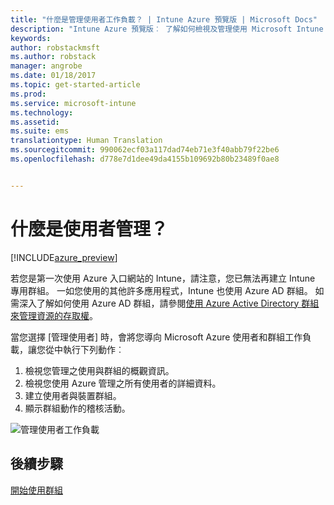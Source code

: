 ```yaml
---
title: "什麼是管理使用者工作負載？ | Intune Azure 預覽版 | Microsoft Docs"
description: "Intune Azure 預覽版︰ 了解如何檢視及管理使用 Microsoft Intune 及 Azure 的使用者。"
keywords: 
author: robstackmsft
ms.author: robstack
manager: angrobe
ms.date: 01/18/2017
ms.topic: get-started-article
ms.prod: 
ms.service: microsoft-intune
ms.technology: 
ms.assetid: 
ms.suite: ems
translationtype: Human Translation
ms.sourcegitcommit: 990062ecf03a117dad74eb71e3f40abb79f22be6
ms.openlocfilehash: d778e7d1dee49da4155b109692b80b23489f0ae8


---
```


# <a name="what-is-user-management"></a>什麼是使用者管理？


[!INCLUDE[azure_preview](../includes/azure_preview.md)]

若您是第一次使用 Azure 入口網站的 Intune，請注意，您已無法再建立 Intune 專用群組。 一如您使用的其他許多應用程式，Intune 也使用 Azure AD 群組。
如需深入了解如何使用 Azure AD 群組，請參閱[使用 Azure Active Directory 群組來管理資源的存取權](https://docs.microsoft.com/en-us/azure/active-directory/active-directory-manage-groups)。

當您選擇 [管理使用者] 時，會將您導向 Microsoft Azure 使用者和群組工作負載，讓您從中執行下列動作︰

1. 檢視您管理之使用與群組的概觀資訊。
2. 檢視您使用 Azure 管理之所有使用者的詳細資料。
3. 建立使用者與裝置群組。
4. 顯示群組動作的稽核活動。

![管理使用者工作負載](./media/manage-users.png)


## <a name="next-step"></a>後續步驟

[開始使用群組](/intune-azure/manage-users/get-started-with-groups)



<!--HONumber=Feb17_HO1-->


